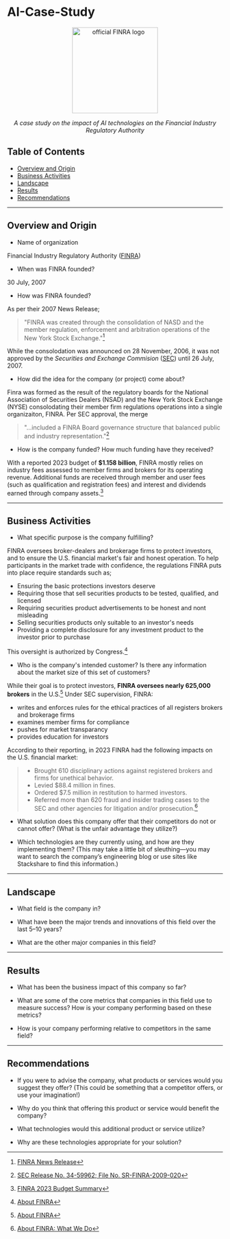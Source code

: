 # AI-Case-Study

<div align='center'>
<img src='https://www.finra.org/themes/custom/finra_bootstrap_sass/images/FINRA_Logo_Web_Rev.png' height='200' title='official FINRA logo' alt='official FINRA logo'/>

*A case study on the impact of AI technologies on the Financial Industry Regulatory Authority*
</div>

## Table of Contents

* [Overview and Origin](#Overview-and-Origin)
* [Business Activities](#Business-Activities)
* [Landscape](#Landscape)
* [Results](#Results)
* [Recommendations](#Recommendations)

---

## Overview and Origin

* Name of organization

Financial Industry Regulatory Authority (<a href='https://www.finra.org/#/' title='FINRA website'>FINRA</a>)

* When was FINRA founded?

30 July, 2007

* How was FINRA founded?

As per their 2007 News Release;

>"FINRA was created through the consolidation of NASD and the member regulation, enforcement and arbitration operations of the New York Stock Exchange."[^1]

While the consolodation was announced on 28 November, 2006, it was not approved by the *Securities and Exchange Commision* (<a href='https://www.sec.gov/' title='SEC website'>SEC</a>) until 26 July, 2007.

* How did the idea for the company (or project) come about?

Finra was formed as the result of the regulatory boards for the National Association of Securities Dealers (NSAD) and the New York Stock Exchange (NYSE) consolodating their member firm regulations operations into a single organizaiton, FINRA. Per SEC approval, the merge 

> "...included a FINRA Board governance structure that balanced public and industry representation."[^2]

* How is the company funded? How much funding have they received?

With a reported 2023 budget of **$1.158 billion**, FINRA mostly relies on industry fees assessed to member firms and brokers for its operating revenue. Additional funds are received through member and user fees (such as qualification and registration fees) and interest and dividends earned through company assets.[^3]

---

## Business Activities

* What specific purpose is the company fulfilling?

FINRA oversees broker-dealers and brokerage firms to protect investors, and to ensure the U.S. financial market's fair and honest operation. To help participants in the market trade with confidence, the regulations FINRA puts into place require standards such as;

+ Ensuring the basic protections investors deserve
+ Requiring those that sell securities products to be tested, qualified, and licensed
+ Requiring securities product advertisements to be honest and nont misleading
+ Selling securities products only suitable to an investor's needs
+ Providing a complete disclosure for any investment product to the investor prior to purchase

This oversight is authorized by Congress.[^4]

* Who is the company's intended customer? Is there any information about the market size of this set of customers?

While their goal is to protect investors, **FINRA oversees nearly 625,000 brokers** in the U.S.[^4] Under SEC supervision, FINRA:

+ writes and enforces rules for the ethical practices of all registers brokers and brokerage firms
+ examines member firms for compliance
+ pushes for market transparancy
+ provides education for investors

According to their reporting, in 2023 FINRA had the following impacts on the U.S. financial market:

> + Brought 610 disciplinary actions against registered brokers and firms for unethical behavior.
> + Levied $88.4 million in fines.
> + Ordered $7.5 million in restitution to harmed investors.
> + Referred more than 620 fraud and insider trading cases to the SEC and other agencies for litigation and/or prosecution.[^5]

* What solution does this company offer that their competitors do not or cannot offer? (What is the unfair advantage they utilize?)

* Which technologies are they currently using, and how are they implementing them? (This may take a little bit of sleuthing&mdash;you may want to search the company’s engineering blog or use sites like Stackshare to find this information.)

---

## Landscape

* What field is the company in?

* What have been the major trends and innovations of this field over the last 5&ndash;10 years?

* What are the other major companies in this field?

---

## Results

* What has been the business impact of this company so far?

* What are some of the core metrics that companies in this field use to measure success? How is your company performing based on these metrics?

* How is your company performing relative to competitors in the same field?

---

## Recommendations

* If you were to advise the company, what products or services would you suggest they offer? (This could be something that a competitor offers, or use your imagination!)

* Why do you think that offering this product or service would benefit the company?

* What technologies would this additional product or service utilize?

* Why are these technologies appropriate for your solution?



[^1]: <a href='https://web.archive.org/web/20091124011814/http://www.finra.org/Newsroom/NewsReleases/2007/P036329'> FINRA News Release</a>

[^2]: <a href='https://github.com/MxOdele/AI-Case-Study/blob/c1ef4899a2d210f2a43285361c40d815b27da9f0/References/SEC-Release-No-34-59962.pdf'>SEC Release No. 34-59962; File No. SR-FINRA-2009-020</a>

[^3]: <a href='https://github.com/MxOdele/AI-Case-Study/blob/c1ef4899a2d210f2a43285361c40d815b27da9f0/References/FINRA-2023-Annual-Budget-Summary.pdf'>FINRA 2023 Budget Summary</a>

[^4]: <a href='https://www.finra.org/about'>About FINRA</a>

[^5]: <a href='https://www.finra.org/about/what-we-do'>About FINRA: What We Do</a>

